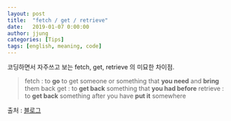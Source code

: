 ```yaml
---
layout: post
title:  "fetch / get / retrieve"
date:   2019-01-07 0:00:00
author: jjung
categories: [Tips]
tags: [english, meaning, code]
---
```


코딩하면서 자주쓰고 보는 fetch, get, retrieve 의 미묘한 차이점.

> fetch  : to **go** to get someone or something that **you need** and **bring** them back
> get : to **get back** something that **you had before**
> retrieve : to **get back** something after you have **put it** somewhere

출처 : [블로그](https://nassol.tistory.com/3?fbclid=IwAR3e3ZtCh1KVJgzDP-4ZGtXTjE7g3V6wzw4za-U8mc0B6EOkkyzKXNFn3os)

